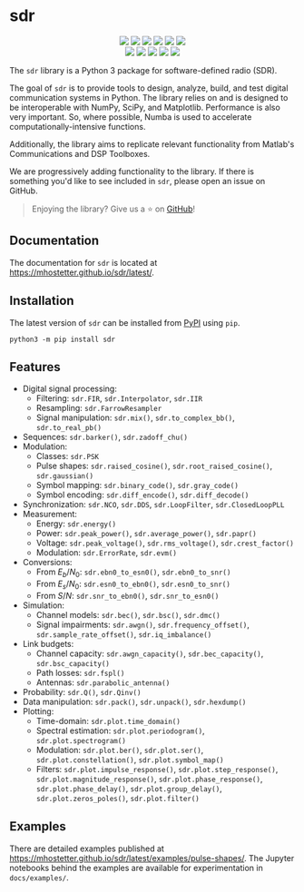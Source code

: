 # sdr

<div align=center>
  <a href="https://pypi.org/project/sdr"><img src="https://img.shields.io/pypi/v/sdr"></a>
  <a href="https://pypi.org/project/sdr"><img src="https://img.shields.io/pypi/pyversions/sdr"></a>
  <a href="https://pypi.org/project/sdr"><img src="https://img.shields.io/pypi/wheel/sdr"></a>
  <a href="https://pypistats.org/packages/sdr"><img src="https://img.shields.io/pypi/dm/sdr"></a>
  <a href="https://pypi.org/project/sdr"><img src="https://img.shields.io/pypi/l/sdr"></a>
  <a href="https://twitter.com/sdr_py"><img src="https://img.shields.io/static/v1?label=follow&message=@sdr_py&color=blue&logo=twitter"></a>
</div>

<div align=center>
  <a href="https://github.com/mhostetter/sdr/actions/workflows/docs.yaml"><img src="https://github.com/mhostetter/sdr/actions/workflows/docs.yaml/badge.svg"></a>
  <a href="https://github.com/mhostetter/sdr/actions/workflows/lint.yaml"><img src="https://github.com/mhostetter/sdr/actions/workflows/lint.yaml/badge.svg"></a>
  <a href="https://github.com/mhostetter/sdr/actions/workflows/build.yaml"><img src="https://github.com/mhostetter/sdr/actions/workflows/build.yaml/badge.svg"></a>
  <a href="https://github.com/mhostetter/sdr/actions/workflows/test.yaml"><img src="https://github.com/mhostetter/sdr/actions/workflows/test.yaml/badge.svg"></a>
  <a href="https://codecov.io/gh/mhostetter/sdr"><img src="https://codecov.io/gh/mhostetter/sdr/branch/main/graph/badge.svg?token=3FJML79ZUK"></a>
</div>

The `sdr` library is a Python 3 package for software-defined radio (SDR).

The goal of `sdr` is to provide tools to design, analyze, build, and test digital communication systems
in Python. The library relies on and is designed to be interoperable with NumPy, SciPy, and Matplotlib.
Performance is also very important. So, where possible, Numba is used to accelerate computationally-intensive
functions.

Additionally, the library aims to replicate relevant functionality from Matlab's Communications and
DSP Toolboxes.

We are progressively adding functionality to the library. If there is something you'd like to see included
in `sdr`, please open an issue on GitHub.

> Enjoying the library? Give us a :star: on [GitHub](https://github.com/mhostetter/sdr)!

## Documentation

The documentation for `sdr` is located at <https://mhostetter.github.io/sdr/latest/>.

## Installation

The latest version of `sdr` can be installed from [PyPI](https://pypi.org/project/sdr/) using `pip`.

```console
python3 -m pip install sdr
```

## Features

- Digital signal processing:
   - Filtering: `sdr.FIR`, `sdr.Interpolator`, `sdr.IIR`
   - Resampling: `sdr.FarrowResampler`
   - Signal manipulation: `sdr.mix()`, `sdr.to_complex_bb()`, `sdr.to_real_pb()`
- Sequences: `sdr.barker()`, `sdr.zadoff_chu()`
- Modulation:
   - Classes: `sdr.PSK`
   - Pulse shapes: `sdr.raised_cosine()`, `sdr.root_raised_cosine()`, `sdr.gaussian()`
   - Symbol mapping: `sdr.binary_code()`, `sdr.gray_code()`
   - Symbol encoding: `sdr.diff_encode()`, `sdr.diff_decode()`
- Synchronization: `sdr.NCO`, `sdr.DDS`, `sdr.LoopFilter`, `sdr.ClosedLoopPLL`
- Measurement:
   - Energy: `sdr.energy()`
   - Power: `sdr.peak_power()`, `sdr.average_power()`, `sdr.papr()`
   - Voltage: `sdr.peak_voltage()`, `sdr.rms_voltage()`, `sdr.crest_factor()`
   - Modulation: `sdr.ErrorRate`, `sdr.evm()`
- Conversions:
   - From $E_b/N_0$: `sdr.ebn0_to_esn0()`, `sdr.ebn0_to_snr()`
   - From $E_s/N_0$: `sdr.esn0_to_ebn0()`, `sdr.esn0_to_snr()`
   - From $S/N$: `sdr.snr_to_ebn0()`, `sdr.snr_to_esn0()`
- Simulation:
   - Channel models: `sdr.bec()`, `sdr.bsc()`, `sdr.dmc()`
   - Signal impairments: `sdr.awgn()`, `sdr.frequency_offset()`, `sdr.sample_rate_offset()`,
     `sdr.iq_imbalance()`
- Link budgets:
   - Channel capacity: `sdr.awgn_capacity()`, `sdr.bec_capacity()`, `sdr.bsc_capacity()`
   - Path losses: `sdr.fspl()`
   - Antennas: `sdr.parabolic_antenna()`
- Probability: `sdr.Q()`, `sdr.Qinv()`
- Data manipulation: `sdr.pack()`, `sdr.unpack()`, `sdr.hexdump()`
- Plotting:
   - Time-domain: `sdr.plot.time_domain()`
   - Spectral estimation: `sdr.plot.periodogram()`, `sdr.plot.spectrogram()`
   - Modulation: `sdr.plot.ber()`, `sdr.plot.ser()`, `sdr.plot.constellation()`,
     `sdr.plot.symbol_map()`
   - Filters: `sdr.plot.impulse_response()`, `sdr.plot.step_response()`,
     `sdr.plot.magnitude_response()`, `sdr.plot.phase_response()`, `sdr.plot.phase_delay()`,
     `sdr.plot.group_delay()`, `sdr.plot.zeros_poles()`, `sdr.plot.filter()`

## Examples

There are detailed examples published at <https://mhostetter.github.io/sdr/latest/examples/pulse-shapes/>.
The Jupyter notebooks behind the examples are available for experimentation in `docs/examples/`.
